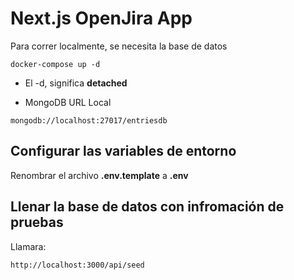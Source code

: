 <!-- @format -->

# Next.js OpenJira App

Para correr localmente, se necesita la base de datos

```
docker-compose up -d
```

- El -d, significa **detached**

- MongoDB URL Local

```
mongodb://localhost:27017/entriesdb
```

## Configurar las variables de entorno

Renombrar el archivo **.env.template** a **.env**

## Llenar la base de datos con infromación de pruebas

Llamara:

```
http://localhost:3000/api/seed
```
